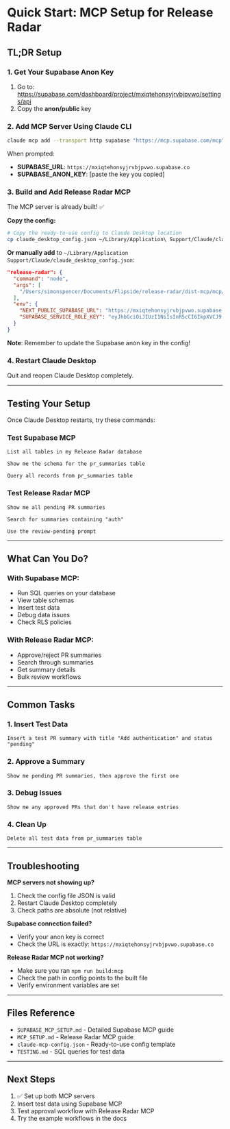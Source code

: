 # Quick Start: MCP Setup for Release Radar

## TL;DR Setup

### 1. Get Your Supabase Anon Key

1. Go to: https://supabase.com/dashboard/project/mxiqtehonsyjrvbjpvwo/settings/api
2. Copy the **anon/public** key

### 2. Add MCP Server Using Claude CLI

```bash
claude mcp add --transport http supabase "https://mcp.supabase.com/mcp"
```

When prompted:
- **SUPABASE_URL**: `https://mxiqtehonsyjrvbjpvwo.supabase.co`
- **SUPABASE_ANON_KEY**: [paste the key you copied]

### 3. Build and Add Release Radar MCP

The MCP server is already built! ✅

**Copy the config:**
```bash
# Copy the ready-to-use config to Claude Desktop location
cp claude_desktop_config.json ~/Library/Application\ Support/Claude/claude_desktop_config.json
```

**Or manually add** to `~/Library/Application Support/Claude/claude_desktop_config.json`:

```json
"release-radar": {
  "command": "node",
  "args": [
    "/Users/simonspencer/Documents/Flipside/release-radar/dist-mcp/mcp/server.js"
  ],
  "env": {
    "NEXT_PUBLIC_SUPABASE_URL": "https://mxiqtehonsyjrvbjpvwo.supabase.co",
    "SUPABASE_SERVICE_ROLE_KEY": "eyJhbGciOiJIUzI1NiIsInR5cCI6IkpXVCJ9.eyJpc3MiOiJzdXBhYmFzZSIsInJlZiI6Im14aXF0ZWhvbnN5anJ2YmpwdndvIiwicm9sZSI6InNlcnZpY2Vfcm9sZSIsImlhdCI6MTc1OTg5MjMzMSwiZXhwIjoyMDc1NDY4MzMxfQ.phADd01rk7V-mm5DfN5rJK078iMUqqx_CZZDVSeYa38"
  }
}
```

**Note**: Remember to update the Supabase anon key in the config!

### 4. Restart Claude Desktop

Quit and reopen Claude Desktop completely.

---

## Testing Your Setup

Once Claude Desktop restarts, try these commands:

### Test Supabase MCP

```
List all tables in my Release Radar database
```

```
Show me the schema for the pr_summaries table
```

```
Query all records from pr_summaries table
```

### Test Release Radar MCP

```
Show me all pending PR summaries
```

```
Search for summaries containing "auth"
```

```
Use the review-pending prompt
```

---

## What Can You Do?

### With Supabase MCP:
- Run SQL queries on your database
- View table schemas
- Insert test data
- Debug data issues
- Check RLS policies

### With Release Radar MCP:
- Approve/reject PR summaries
- Search through summaries
- Get summary details
- Bulk review workflows

---

## Common Tasks

### 1. Insert Test Data

```
Insert a test PR summary with title "Add authentication" and status "pending"
```

### 2. Approve a Summary

```
Show me pending PR summaries, then approve the first one
```

### 3. Debug Issues

```
Show me any approved PRs that don't have release entries
```

### 4. Clean Up

```
Delete all test data from pr_summaries table
```

---

## Troubleshooting

**MCP servers not showing up?**
1. Check the config file JSON is valid
2. Restart Claude Desktop completely
3. Check paths are absolute (not relative)

**Supabase connection failed?**
- Verify your anon key is correct
- Check the URL is exactly: `https://mxiqtehonsyjrvbjpvwo.supabase.co`

**Release Radar MCP not working?**
- Make sure you ran `npm run build:mcp`
- Check the path in config points to the built file
- Verify environment variables are set

---

## Files Reference

- `SUPABASE_MCP_SETUP.md` - Detailed Supabase MCP guide
- `MCP_SETUP.md` - Release Radar MCP guide
- `claude-mcp-config.json` - Ready-to-use config template
- `TESTING.md` - SQL queries for test data

---

## Next Steps

1. ✅ Set up both MCP servers
2. Insert test data using Supabase MCP
3. Test approval workflow with Release Radar MCP
4. Try the example workflows in the docs
